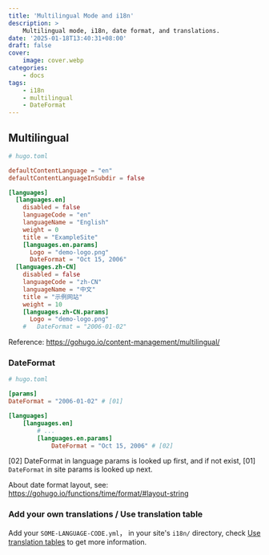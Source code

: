 ```yaml
---
title: 'Multilingual Mode and i18n'
description: >
    Multilingual mode, i18n, date format, and translations.
date: '2025-01-18T13:40:31+08:00'
draft: false
cover:
    image: cover.webp
categories:
    - docs
tags:
    - i18n
    - multilingual
    - DateFormat
---
```


## Multilingual

```toml
# hugo.toml

defaultContentLanguage = "en"
defaultContentLanguageInSubdir = false

[languages]
  [languages.en]
    disabled = false
    languageCode = "en"
    languageName = "English"
    weight = 0
    title = "ExampleSite"
    [languages.en.params]
      Logo = "demo-logo.png"
      DateFormat = "Oct 15, 2006"
  [languages.zh-CN]
    disabled = false
    languageCode = "zh-CN"
    languageName = "中文"
    title = "示例网站"
    weight = 10
    [languages.zh-CN.params]
      Logo = "demo-logo.png"
    #   DateFormat = "2006-01-02"
```

Reference: https://gohugo.io/content-management/multilingual/

### DateFormat

```toml
# hugo.toml

[params]
DateFormat = "2006-01-02" # [01]

[languages]
    [languages.en]
        # ...
        [languages.en.params]
            DateFormat = "Oct 15, 2006" # [02]
```

[02] DateFormat in language params is looked up first, and if not exist, [01] `DateFormat` in site params is looked up next.

About date format layout, see: https://gohugo.io/functions/time/format/#layout-string

### Add your own translations / Use translation table

Add your `SOME-LANGUAGE-CODE.yml`， in your site's `i18n/` directory, check [Use translation tables][hugo-i18n] to get more information.

[hugo-i18n]: https://gohugo.io/content-management/multilingual/#use-translation-tables "Use translation tables"
